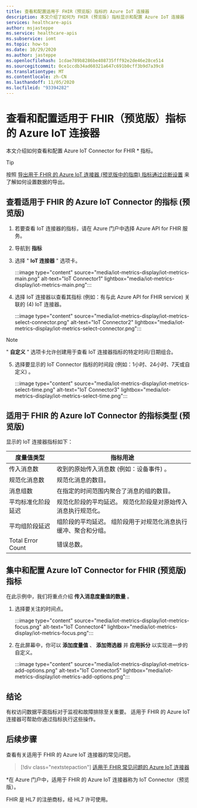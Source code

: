 ```yaml
---
title: 查看和配置适用于 FHIR（预览版）指标的 Azure IoT 连接器
description: 本文介绍了如何为 FHIR (预览版) 指标显示和配置 Azure IoT 连接器
services: healthcare-apis
author: msjasteppe
ms.service: healthcare-apis
ms.subservice: iomt
ms.topic: how-to
ms.date: 10/29/2020
ms.author: jasteppe
ms.openlocfilehash: 1cdae789b8286be408735fff92e2de46e28ce514
ms.sourcegitcommit: 0ce1ccdb34ad60321a647c691b0cff3b9d7a39c8
ms.translationtype: MT
ms.contentlocale: zh-CN
ms.lasthandoff: 11/05/2020
ms.locfileid: "93394282"
---
```

# <a name="view-and-configure-azure-iot-connector-for-fhir-preview-metrics"></a>查看和配置适用于 FHIR（预览版）指标的 Azure IoT 连接器 

本文介绍如何查看和配置 Azure IoT Connector for FHIR * 指标。 

> [!TIP]
> 按照 [导出用于 FHIR 的 Azure IoT 连接器 (预览版中的指南) 指标通过诊断设置](./iot-metrics-diagnostics-export.md) 来了解如何设置数据的导出。

## <a name="view-metrics-for-azure-iot-connector-for-fhir-preview"></a>查看适用于 FHIR 的 Azure IoT Connector 的指标 (预览版) 
1. 若要查看 IoT 连接器的指标，请在 Azure 门户中选择 Azure API for FHIR 服务。 

2. 导航到 **指标** 

3. 选择 " **IoT 连接器** " 选项卡。

   :::image type="content" source="media/iot-metrics-display/iot-metrics-main.png" alt-text="IoT Connector1" lightbox="media/iot-metrics-display/iot-metrics-main.png"::: 

4. 选择 IoT 连接器以查看其指标 (例如：有与此 Azure API for FHIR service) 关联的 (4) IoT 连接器。

   :::image type="content" source="media/iot-metrics-display/iot-metrics-select-connector.png" alt-text="IoT Connector2" lightbox="media/iot-metrics-display/iot-metrics-select-connector.png"::: 

> [!NOTE]
> " **自定义** " 选项卡允许创建用于查看 IoT 连接器指标的特定时间/日期组合。

5. 选择要显示的 IoT Connector 指标的时间段 (例如：1小时、24小时、7天或自定义) 。

   :::image type="content" source="media/iot-metrics-display/iot-metrics-select-time.png" alt-text="IoT Connector3" lightbox="media/iot-metrics-display/iot-metrics-select-time.png"::: 
 
## <a name="metrics-types-for-azure-iot-connector-for-fhir-preview"></a>适用于 FHIR 的 Azure IoT Connector 的指标类型 (预览版)  
显示的 IoT 连接器指标如下：

|度量值类型|指标用途| 
|-----------|--------------|
|传入消息数|收到的原始传入消息数 (例如：设备事件) 。|
|规范化消息数|规范化消息的数目。|
|消息组数|在指定的时间范围内聚合了消息的组的数目。|
|平均标准化阶段延迟|规范化阶段的平均延迟。 规范化阶段是对原始传入消息执行规范化。|
|平均组阶段延迟|组阶段的平均延迟。 组阶段用于对规范化消息执行缓冲、聚合和分组。| 
|Total Error Count|错误总数。| 

## <a name="focusing-and-configuring-azure-iot-connector-for-fhir-preview-metrics"></a>集中和配置 Azure IoT Connector for FHIR (预览版) 指标
在此示例中，我们将重点介绍 **传入消息度量值的数量** 。

1. 选择要关注的时间点。

   :::image type="content" source="media/iot-metrics-display/iot-metrics-focus.png" alt-text="IoT Connector4" lightbox="media/iot-metrics-display/iot-metrics-focus.png"::: 

2. 在此屏幕中，你可以 **添加度量值** 、 **添加筛选器** 并 **应用拆分** 以实现进一步的自定义。 

   :::image type="content" source="media/iot-metrics-display/iot-metrics-add-options.png" alt-text="IoT Connector5" lightbox="media/iot-metrics-display/iot-metrics-add-options.png"::: 

## <a name="conclusion"></a>结论 
有权访问数据平面指标对于监视和故障排除至关重要。  适用于 FHIR 的 Azure IoT 连接器可帮助你通过指标执行这些操作。 

## <a name="next-steps"></a>后续步骤

查看有关适用于 FHIR 的 Azure IoT 连接器的常见问题。

>[!div class="nextstepaction"]
>[适用于 FHIR 常见问题的 Azure IoT 连接器](fhir-faq.md)

*在 Azure 门户中，适用于 FHIR 的 Azure IoT 连接器称为 IoT Connector（预览版）。

FHIR 是 HL7 的注册商标，经 HL7 许可使用。